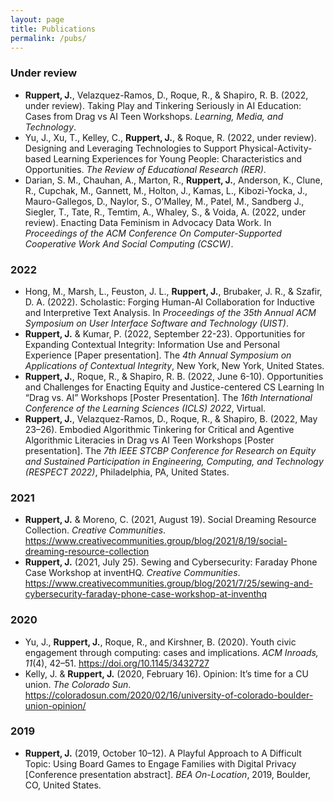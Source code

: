 ```yaml
---
layout: page
title: Publications
permalink: /pubs/
---
```

### Under review
* **Ruppert, J.**, Velazquez-Ramos, D., Roque, R., & Shapiro, R. B. (2022, under review). Taking Play and Tinkering Seriously in AI Education: Cases from Drag vs AI Teen Workshops. _Learning, Media, and Technology_.
* Yu, J., Xu, T., Kelley, C., **Ruppert, J.**, & Roque, R. (2022, under review). Designing and Leveraging Technologies to Support Physical-Activity-based Learning Experiences for Young People: Characteristics and Opportunities. _The Review of Educational Research (RER)_.
* Darian, S. M., Chauhan, A., Marton, R., **Ruppert, J.**, Anderson, K., Clune, R., Cupchak, M., Gannett, M., Holton, J., Kamas, L., Kibozi-Yocka, J., Mauro-Gallegos, D., Naylor, S., O’Malley, M., Patel, M., Sandberg J., Siegler, T., Tate, R., Temtim, A., Whaley, S., & Voida, A. (2022, under review). Enacting Data Feminism in Advocacy Data Work. In _Proceedings of the ACM Conference On Computer-Supported Cooperative Work And Social Computing (CSCW)_.

### 2022
* Hong, M., Marsh, L., Feuston, J. L., **Ruppert, J.**, Brubaker, J. R., & Szafir, D. A. (2022). Scholastic: Forging Human-AI Collaboration for Inductive and Interpretive Text Analysis. In _Proceedings of the 35th Annual ACM Symposium on User Interface Software and Technology (UIST)_.
* **Ruppert, J.** & Kumar, P. (2022, September 22-23). Opportunities for Expanding Contextual Integrity: Information Use and Personal Experience [Paper presentation]. The _4th Annual Symposium on Applications of Contextual Integrity_, New York, New York, United States.
* **Ruppert, J.**, Roque, R., & Shapiro, R. B. (2022, June 6-10). Opportunities and Challenges for Enacting Equity and Justice-centered CS Learning In “Drag vs. AI” Workshops [Poster Presentation]. The _16th International Conference of the Learning Sciences (ICLS) 2022_, Virtual.
* **Ruppert, J.**, Velazquez-Ramos, D., Roque, R., & Shapiro, B. (2022, May 23–26). Embodied Algorithmic Tinkering for Critical and Agentive Algorithmic Literacies in Drag vs AI Teen Workshops [Poster presentation]. The _7th IEEE STCBP Conference for Research on Equity and Sustained Participation in Engineering, Computing, and Technology (RESPECT 2022)_, Philadelphia, PA, United States.

### 2021
* **Ruppert, J.** & Moreno, C. (2021, August 19). Social Dreaming Resource Collection. _Creative Communities_. <a href="https://www.creativecommunities.group/blog/2021/8/19/social-dreaming-resource-collection" target="_blank" rel="noopener noreferrer">https://www.creativecommunities.group/blog/2021/8/19/social-dreaming-resource-collection</a>
* **Ruppert, J.** (2021, July 25). Sewing and Cybersecurity: Faraday Phone Case Workshop at inventHQ. _Creative Communities_. <a href="https://www.creativecommunities.group/blog/2021/7/25/sewing-and-cybersecurity-faraday-phone-case-workshop-at-inventhq" target="_blank" rel="noopener noreferrer">https://www.creativecommunities.group/blog/2021/7/25/sewing-and-cybersecurity-faraday-phone-case-workshop-at-inventhq</a>
	    
### 2020
* Yu, J., **Ruppert, J.**, Roque, R., and Kirshner, B. (2020). Youth civic engagement through computing: cases and implications. _ACM Inroads, 11_(4), 42–51. <a href="https://doi.org/10.1145/3432727" target="_blank" rel="noopener noreferrer">https://doi.org/10.1145/3432727</a>
* Kelly, J. & **Ruppert, J.** (2020, February 16). Opinion: It’s time for a CU union. _The Colorado Sun_. <a href="https://coloradosun.com/2020/02/16/university-of-colorado-boulder-union-opinion/" target="_blank" rel="noopener noreferrer">https://coloradosun.com/2020/02/16/university-of-colorado-boulder-union-opinion/</a>

### 2019
* **Ruppert, J.** (2019, October 10–12). A Playful Approach to A Difficult Topic: Using Board Games to Engage Families with Digital Privacy [Conference presentation abstract]. _BEA On-Location_, 2019, Boulder, CO, United States.